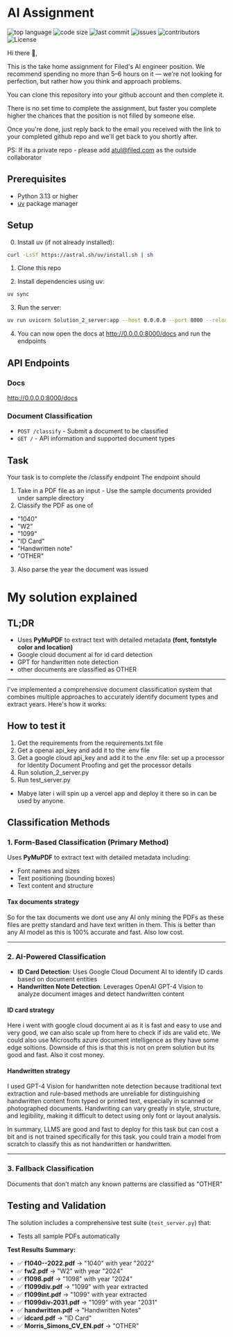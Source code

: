 # AI Assignment
![top language](https://img.shields.io/github/languages/top/gpt-null/template)
![code size](https://img.shields.io/github/languages/code-size/gpt-null/template)
![last commit](https://img.shields.io/github/last-commit/gpt-null/template)
![issues](https://img.shields.io/github/issues/gpt-null/template)
![contributors](https://img.shields.io/github/contributors/gpt-null/template)
![License](https://img.shields.io/github/license/gpt-null/template)

Hi there 👋,

This is the take home assignment for Filed's AI engineer position. 
We recommend spending no more than 5–6 hours on it — we're not looking for perfection, but rather how you think and approach problems.

You can clone this repository into your github account and then complete it.

There is no set time to complete the assignment, but faster you complete higher the chances that the position is not filled by someone else. 

Once you're done, just reply back to the email you received with the link to your completed github repo and we'll get back to you shortly after.

PS: If its a private repo - please add atul@filed.com as the outside collaborator


## Prerequisites

- Python 3.13 or higher
- [uv](https://github.com/astral-sh/uv) package manager

## Setup


0. Install uv (if not already installed):
```bash
curl -LsSf https://astral.sh/uv/install.sh | sh
```

1. Clone this repo

2. Install dependencies using uv:
```bash
uv sync
```

3. Run the server:
```bash
uv run uvicorn Solution_2_server:app --host 0.0.0.0 --port 8000 --reload
```

4. You can now open the docs at http://0.0.0.0:8000/docs and run the endpoints

## API Endpoints

### Docs

http://0.0.0.0:8000/docs


### Document Classification
- `POST /classify` - Submit a document to be classified
- `GET /` - API information and supported document types

## Task 

Your task is to complete the /classify endpoint
The endpoint should 

1. Take in a PDF file as an input - Use the sample documents provided under sample directory
2. Classify the PDF as one of 

- "1040"
- "W2"
- "1099"
- "ID Card"
- "Handwritten note"
- "OTHER"

3. Also parse the year the document was issued

# My solution explained

## TL;DR
- Uses **PyMuPDF** to extract text with detailed metadata **(font, fontstyle color and location)**
- Google cloud document ai for id card detection
- GPT for handwritten note detection
- other documents are classified as OTHER

---

I've implemented a comprehensive document classification system that combines multiple approaches to accurately identify document types and extract years. Here's how it works:


## How to test it
1. Get the requirements from the requirements.txt file
2. Get a openai api_key and add it to the .env file
3. Get a google cloud api_key and add it to the .env file: set up a processor for Identity Document Proofing and get the processor details
4. Run solution_2_server.py
5. Run test_server.py

- Mabye later i will spin up a vercel app and deploy it there so in can be used by anyone.

## Classification Methods

### 1. Form-Based Classification (Primary Method)
Uses **PyMuPDF** to extract text with detailed metadata including:
- Font names and sizes
- Text positioning (bounding boxes)
- Text content and structure

#### Tax documents strategy
So for the tax documents we dont use any AI only mining the PDFs as these files are pretty standard and have text written in them. This is better than any AI model as this is 100% accurate and fast. Also low cost.

---

### 2. AI-Powered Classification 
- **ID Card Detection**: Uses Google Cloud Document AI to identify ID cards based on document entities
- **Handwritten Note Detection**: Leverages OpenAI GPT-4 Vision to analyze document images and detect handwritten content


#### ID card strategy
Here i went with google cloud document ai as it is fast and easy to use and very good, we can also scale up from here to check if ids are valid etc. We could also use Microsofts azure document intelligence as they have some edge soltions. Downside of this is that this is not on prem solution but its good and fast. Also it cost money.


#### Handwritten strategy
I used GPT-4 Vision for handwritten note detection because traditional text extraction and rule-based methods are unreliable for distinguishing handwritten content from typed or printed text, especially in scanned or photographed documents. Handwriting can vary greatly in style, structure, and legibility, making it difficult to detect using only font or layout analysis.

In summary, LLMS are good and fast to deploy for this task but can cost a bit and is not trained specifically for this task. you could train a model from scratch to classify this as not handwritten or handwritten.


---



### 3. Fallback Classification
Documents that don't match any known patterns are classified as "OTHER"


## Testing and Validation

The solution includes a comprehensive test suite (`test_server.py`) that:
- Tests all sample PDFs automatically


**Test Results Summary:**
- ✅ **f1040--2022.pdf** → "1040" with year "2022"
- ✅ **fw2.pdf** → "W2" with year "2024"  
- ✅ **f1098.pdf** → "1098" with year "2024"
- ✅ **f1099div.pdf** → "1099" with year extracted
- ✅ **f1099int.pdf** → "1099" with year extracted
- ✅ **f1099div-2031.pdf** → "1099" with year "2031"
- ✅ **handwritten.pdf** → "Handwritten Notes"
- ✅ **idcard.pdf** → "ID Card"
- ✅ **Morris_Simons_CV_EN.pdf** → "OTHER"
